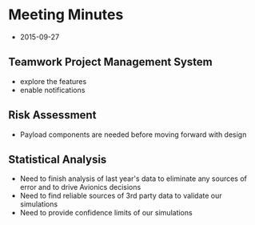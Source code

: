 # Meeting Minutes 

- 2015-09-27

## Teamwork Project Management System

- explore the features
- enable notifications

## Risk Assessment 

- Payload components are needed before moving forward with design

## 

## Statistical Analysis

- Need to finish analysis of last year's data to eliminate any sources of error and to drive Avionics decisions
- Need to find reliable sources of 3rd party data to validate our simulations
- Need to provide confidence limits of our simulations


